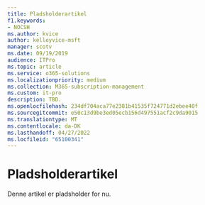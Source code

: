 ```yaml
---
title: Pladsholderartikel
f1.keywords:
- NOCSH
ms.author: kvice
author: kelleyvice-msft
manager: scotv
ms.date: 09/19/2019
audience: ITPro
ms.topic: article
ms.service: o365-solutions
ms.localizationpriority: medium
ms.collection: M365-subscription-management
ms.custom: it-pro
description: TBD.
ms.openlocfilehash: 234df704aca77e2381b41535f724771d2ebee40f
ms.sourcegitcommit: e50c13d9be3ed05ecb156d497551acf2c9da9015
ms.translationtype: MT
ms.contentlocale: da-DK
ms.lasthandoff: 04/27/2022
ms.locfileid: "65100341"
---
```

# <a name="placeholder-article"></a>Pladsholderartikel

Denne artikel er pladsholder for nu.
